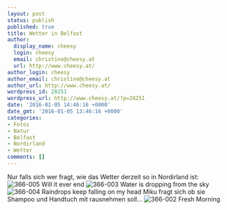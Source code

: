 ```yaml
---
layout: post
status: publish
published: true
title: Wetter in Belfast
author:
  display_name: cheesy
  login: cheesy
  email: christine@cheesy.at
  url: http://www.cheesy.at/
author_login: cheesy
author_email: christine@cheesy.at
author_url: http://www.cheesy.at/
wordpress_id: 28251
wordpress_url: http://www.cheesy.at/?p=28251
date: '2016-01-05 14:46:16 +0000'
date_gmt: '2016-01-05 13:46:16 +0000'
categories:
- Fotos
- Natur
- Belfast
- Nordirland
- Wetter
comments: []
---
```

Nur falls sich wer fragt, wie das Wetter derzeit so in Nordirland ist:
![366-005 Will it ever end](http://www.cheesy.at/wp-content/uploads/366-005-Will-it-ever-end.jpg)
![366-003 Water is dropping from the sky](http://www.cheesy.at/wp-content/uploads/366-003-Water-is-dropping-from-the-sky.jpg)
![366-004 Raindrops keep falling on my head](http://www.cheesy.at/wp-content/uploads/366-004-Raindrops-keep-falling-on-my-head.jpg)
Miku fragt sich ob sie Shampoo und Handtuch mit rausnehmen soll...
![366-002 Fresh Morning](http://www.cheesy.at/wp-content/uploads/366-002-Fresh-Morning.jpg)
